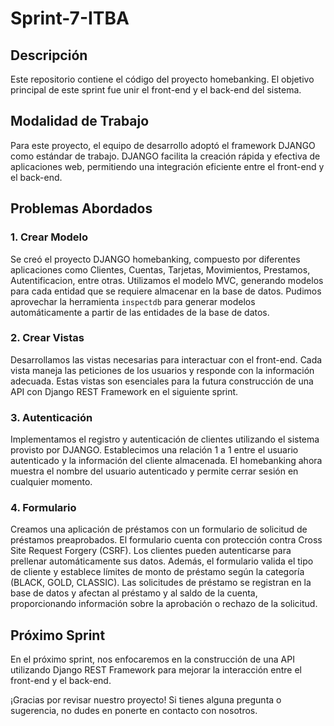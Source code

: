 # Sprint-7-ITBA

## Descripción
Este repositorio contiene el código del proyecto homebanking. El objetivo principal de este sprint fue unir el front-end y el back-end del sistema.

## Modalidad de Trabajo
Para este proyecto, el equipo de desarrollo adoptó el framework DJANGO como estándar de trabajo. DJANGO facilita la creación rápida y efectiva de aplicaciones web, permitiendo una integración eficiente entre el front-end y el back-end.

## Problemas Abordados

### 1. Crear Modelo
Se creó el proyecto DJANGO homebanking, compuesto por diferentes aplicaciones como Clientes, Cuentas, Tarjetas, Movimientos, Prestamos, Autentificacion, entre otras. Utilizamos el modelo MVC, generando modelos para cada entidad que se requiere almacenar en la base de datos. Pudimos aprovechar la herramienta `inspectdb` para generar modelos automáticamente a partir de las entidades de la base de datos.

### 2. Crear Vistas
Desarrollamos las vistas necesarias para interactuar con el front-end. Cada vista maneja las peticiones de los usuarios y responde con la información adecuada. Estas vistas son esenciales para la futura construcción de una API con Django REST Framework en el siguiente sprint.

### 3. Autenticación
Implementamos el registro y autenticación de clientes utilizando el sistema provisto por DJANGO. Establecimos una relación 1 a 1 entre el usuario autenticado y la información del cliente almacenada. El homebanking ahora muestra el nombre del usuario autenticado y permite cerrar sesión en cualquier momento.

### 4. Formulario
Creamos una aplicación de préstamos con un formulario de solicitud de préstamos preaprobados. El formulario cuenta con protección contra Cross Site Request Forgery (CSRF). Los clientes pueden autenticarse para prellenar automáticamente sus datos. Además, el formulario valida el tipo de cliente y establece límites de monto de préstamo según la categoría (BLACK, GOLD, CLASSIC). Las solicitudes de préstamo se registran en la base de datos y afectan al préstamo y al saldo de la cuenta, proporcionando información sobre la aprobación o rechazo de la solicitud.

## Próximo Sprint
En el próximo sprint, nos enfocaremos en la construcción de una API utilizando Django REST Framework para mejorar la interacción entre el front-end y el back-end.

¡Gracias por revisar nuestro proyecto! Si tienes alguna pregunta o sugerencia, no dudes en ponerte en contacto con nosotros.
